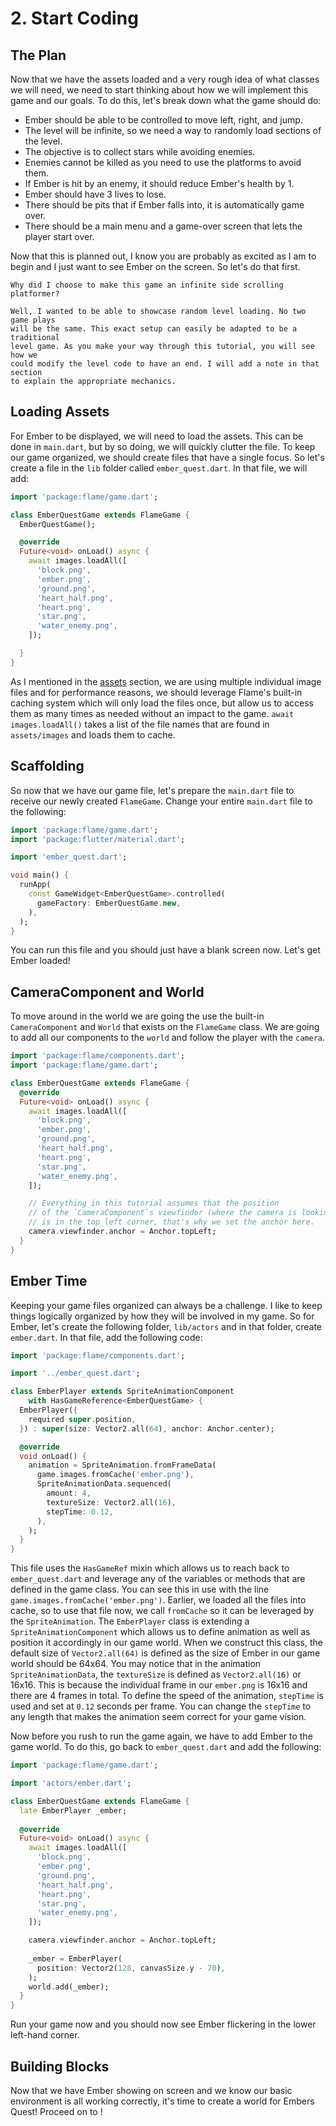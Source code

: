 # 2. Start Coding

## The Plan

Now that we have the assets loaded and a very rough idea of what classes we will need, we need to
start thinking about how we will implement this game and our goals. To do this, let's break down
what the game should do:

- Ember should be able to be controlled to move left, right, and jump.
- The level will be infinite, so we need a way to randomly load sections of the level.
- The objective is to collect stars while avoiding enemies.
- Enemies cannot be killed as you need to use the platforms to avoid them.
- If Ember is hit by an enemy, it should reduce Ember's health by 1.
- Ember should have 3 lives to lose.
- There should be pits that if Ember falls into, it is automatically game over.
- There should be a main menu and a game-over screen that lets the player start over.

Now that this is planned out, I know you are probably as excited as I am to begin and I just want to
see Ember on the screen. So let's do that first.

```{note}
Why did I choose to make this game an infinite side scrolling platformer?

Well, I wanted to be able to showcase random level loading. No two game plays
will be the same. This exact setup can easily be adapted to be a traditional 
level game. As you make your way through this tutorial, you will see how we 
could modify the level code to have an end. I will add a note in that section
to explain the appropriate mechanics.
```

## Loading Assets

For Ember to be displayed, we will need to load the assets. This can be done in `main.dart`, but by
so doing, we will quickly clutter the file. To keep our game organized, we should create files that
have a single focus. So let's create a file in the `lib` folder called `ember_quest.dart`. In that
file, we will add:

```dart
import 'package:flame/game.dart';

class EmberQuestGame extends FlameGame {
  EmberQuestGame();

  @override
  Future<void> onLoad() async {
    await images.loadAll([
      'block.png',
      'ember.png',
      'ground.png',
      'heart_half.png',
      'heart.png',
      'star.png',
      'water_enemy.png',
    ]);

  }
}
```

As I mentioned in the [assets](step_1.md#assets) section, we are using multiple individual image
files and for performance reasons, we should leverage Flame's built-in caching system which will
only load the files once, but allow us to access them as many times as needed without an impact to
the game. `await images.loadAll()` takes a list of the file names that are found in `assets/images`
and loads them to cache.

## Scaffolding

So now that we have our game file, let's prepare the `main.dart` file to receive our newly created
`FlameGame`. Change your entire `main.dart` file to the following:

```dart
import 'package:flame/game.dart';
import 'package:flutter/material.dart';

import 'ember_quest.dart';

void main() {
  runApp(
    const GameWidget<EmberQuestGame>.controlled(
      gameFactory: EmberQuestGame.new,
    ),
  );
}
```

You can run this file and you should just have a blank screen now. Let's get Ember loaded!

## CameraComponent and World

To move around in the world we are going the use the built-in `CameraComponent` and `World` that
exists on the `FlameGame` class.
We are going to add all our components to the `world` and follow the player with the `camera`.

```dart
import 'package:flame/components.dart';
import 'package:flame/game.dart';

class EmberQuestGame extends FlameGame {
  @override
  Future<void> onLoad() async {
    await images.loadAll([
      'block.png',
      'ember.png',
      'ground.png',
      'heart_half.png',
      'heart.png',
      'star.png',
      'water_enemy.png',
    ]);

    // Everything in this tutorial assumes that the position
    // of the `CameraComponent`s viewfinder (where the camera is looking)
    // is in the top left corner, that's why we set the anchor here.
    camera.viewfinder.anchor = Anchor.topLeft;
  }
}
```

## Ember Time

Keeping your game files organized can always be a challenge. I like to keep things logically
organized by how they will be involved in my game. So for Ember, let's create the following folder,
`lib/actors` and in that folder, create `ember.dart`. In that file, add the following code:

```dart
import 'package:flame/components.dart';

import '../ember_quest.dart';

class EmberPlayer extends SpriteAnimationComponent
    with HasGameReference<EmberQuestGame> {
  EmberPlayer({
    required super.position,
  }) : super(size: Vector2.all(64), anchor: Anchor.center);

  @override
  void onLoad() {
    animation = SpriteAnimation.fromFrameData(
      game.images.fromCache('ember.png'),
      SpriteAnimationData.sequenced(
        amount: 4,
        textureSize: Vector2.all(16),
        stepTime: 0.12,
      ),
    );
  }
}
```

This file uses the `HasGameRef` mixin which allows us to reach back to `ember_quest.dart` and
leverage any of the variables or methods that are defined in the game class. You can see this in
use with the line `game.images.fromCache('ember.png')`. Earlier, we loaded all the files into
cache, so to use that file now, we call `fromCache` so it can be leveraged by the `SpriteAnimation`.
The `EmberPlayer` class is extending a `SpriteAnimationComponent` which allows us to define
animation as well as position it accordingly in our game world. When we construct this class, the
default size of `Vector2.all(64)` is defined as the size of Ember in our game world should be 64x64.
You may notice that in the animation `SpriteAnimationData`, the `textureSize` is defined as
`Vector2.all(16)` or 16x16. This is because the individual frame in our `ember.png` is 16x16 and
there are 4 frames in total. To define the speed of the animation, `stepTime` is used and set at
`0.12` seconds per frame. You can change the `stepTime` to any length that makes the animation seem
correct for your game vision.

Now before you rush to run the game again, we have to add Ember to the game world. To do this, go
back to `ember_quest.dart` and add the following:

```dart
import 'package:flame/game.dart';

import 'actors/ember.dart';

class EmberQuestGame extends FlameGame {
  late EmberPlayer _ember;
  
  @override
  Future<void> onLoad() async {
    await images.loadAll([
      'block.png',
      'ember.png',
      'ground.png',
      'heart_half.png',
      'heart.png',
      'star.png',
      'water_enemy.png',
    ]);

    camera.viewfinder.anchor = Anchor.topLeft;
    
    _ember = EmberPlayer(
      position: Vector2(128, canvasSize.y - 70),
    );
    world.add(_ember);
  }
}
```

Run your game now and you should now see Ember flickering in the lower left-hand corner.

## Building Blocks

Now that we have Ember showing on screen and we know our basic environment is all working correctly,
it's time to create a world for Embers Quest! Proceed on to [](step_3.md)!

